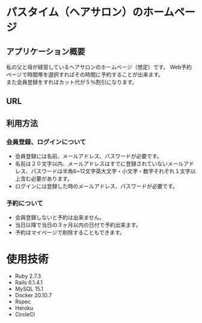 # パスタイム（ヘアサロン）のホームページ

## アプリケーション概要
私の父と母が経営しているヘアサロンのホームページ（想定）です。 
Web予約ページで時間帯を選択すればその時間に予約することが出来ます。  
また会員登録をすればカット代が５％割引になります。

## URL


## 利用方法
### 会員登録、ログインについて
* 会員登録には名前、メールアドレス、パスワードが必要です。
* 名前は２０文字以内、メールアドレスはすでに登録されていないメールアドレス、パスワードは半角6~12文字英大文字・小文字・数字それぞれ１文字以上含む必要があります。
* ログインには登録した時のメールアドレス、パスワードが必要です。

### 予約について
* 会員登録しないと予約は出来ません。
* 当日以降で当日の３ヶ月以内の日付で予約出来ます。
* 予約はマイページで削除することもできます。

# 使用技術
* Ruby 2.7.3
* Rails 6.1.4.1
* MySQL 15.1
* Docker 20.10.7
* Rspec
* Heroku
* CircleCI


